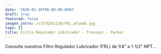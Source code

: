 ```yaml
---
date: '2020-02-10T06:00:00.000Z'
draft: true
featured: false
imagen_intro: /v1576261130/FRL_afue68.jpg
tags: []
title: Filtro Regulador Lubricador - Transair - Parker
---
```





Consulte nuestros Filtro Regulador Lubricador (FRL) de 1/4" a 1-1/2" NPT...
